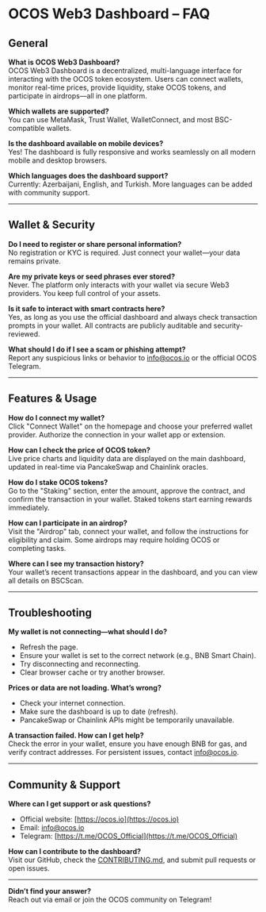 # OCOS Web3 Dashboard – FAQ

## General

**What is OCOS Web3 Dashboard?**  
OCOS Web3 Dashboard is a decentralized, multi-language interface for interacting with the OCOS token ecosystem. Users can connect wallets, monitor real-time prices, provide liquidity, stake OCOS tokens, and participate in airdrops—all in one platform.

**Which wallets are supported?**  
You can use MetaMask, Trust Wallet, WalletConnect, and most BSC-compatible wallets.

**Is the dashboard available on mobile devices?**  
Yes! The dashboard is fully responsive and works seamlessly on all modern mobile and desktop browsers.

**Which languages does the dashboard support?**  
Currently: Azerbaijani, English, and Turkish. More languages can be added with community support.

---

## Wallet & Security

**Do I need to register or share personal information?**  
No registration or KYC is required. Just connect your wallet—your data remains private.

**Are my private keys or seed phrases ever stored?**  
Never. The platform only interacts with your wallet via secure Web3 providers. You keep full control of your assets.

**Is it safe to interact with smart contracts here?**  
Yes, as long as you use the official dashboard and always check transaction prompts in your wallet. All contracts are publicly auditable and security-reviewed.

**What should I do if I see a scam or phishing attempt?**  
Report any suspicious links or behavior to [info@ocos.io](mailto:info@ocos.io) or the official OCOS Telegram.

---

## Features & Usage

**How do I connect my wallet?**  
Click "Connect Wallet" on the homepage and choose your preferred wallet provider. Authorize the connection in your wallet app or extension.

**How can I check the price of OCOS token?**  
Live price charts and liquidity data are displayed on the main dashboard, updated in real-time via PancakeSwap and Chainlink oracles.

**How do I stake OCOS tokens?**  
Go to the "Staking" section, enter the amount, approve the contract, and confirm the transaction in your wallet. Staked tokens start earning rewards immediately.

**How can I participate in an airdrop?**  
Visit the "Airdrop" tab, connect your wallet, and follow the instructions for eligibility and claim. Some airdrops may require holding OCOS or completing tasks.

**Where can I see my transaction history?**  
Your wallet’s recent transactions appear in the dashboard, and you can view all details on BSCScan.

---

## Troubleshooting

**My wallet is not connecting—what should I do?**  
- Refresh the page.
- Ensure your wallet is set to the correct network (e.g., BNB Smart Chain).
- Try disconnecting and reconnecting.
- Clear browser cache or try another browser.

**Prices or data are not loading. What’s wrong?**  
- Check your internet connection.
- Make sure the dashboard is up to date (refresh).
- PancakeSwap or Chainlink APIs might be temporarily unavailable.

**A transaction failed. How can I get help?**  
Check the error in your wallet, ensure you have enough BNB for gas, and verify contract addresses. For persistent issues, contact [info@ocos.io](mailto:info@ocos.io).

---

## Community & Support

**Where can I get support or ask questions?**  
- Official website: [https://ocos.io](https://ocos.io)
- Email: [info@ocos.io](mailto:info@ocos.io)
- Telegram: [https://t.me/OCOS_Official](https://t.me/OCOS_Official)

**How can I contribute to the dashboard?**  
Visit our GitHub, check the [CONTRIBUTING.md](../../CONTRIBUTING.md), and submit pull requests or open issues.

---

**Didn’t find your answer?**  
Reach out via email or join the OCOS community on Telegram!
